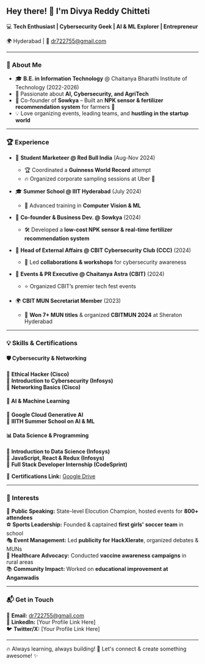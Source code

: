 ## Hey there! 👋 I'm Divya Reddy Chitteti  

💻 **Tech Enthusiast | Cybersecurity Geek | AI & ML Explorer | Entrepreneur**  

🌍 Hyderabad | 📩 dr722755@gmail.com  

---

### 🚀 About Me  
- 🎓 **B.E. in Information Technology** @ Chaitanya Bharathi Institute of Technology (2022-2026)  
- 🎯 Passionate about **AI, Cybersecurity, and AgriTech**  
- 🚀 Co-founder of **Sowkya** – Built an **NPK sensor & fertilizer recommendation system** for farmers 🌱  
- 💡 Love organizing events, leading teams, and **hustling in the startup world**  

---

### 🏆 Experience  
- 🏁 **Student Marketeer @ Red Bull India** (Aug-Nov 2024)  
  - 🏆 Coordinated a **Guinness World Record** attempt  
  - 🔥 Organized corporate sampling sessions at Uber 🚀  

- 🎓 **Summer School @ IIIT Hyderabad** (July 2024)  
  - 🤖 Advanced training in **Computer Vision & ML**  

- 🌾 **Co-founder & Business Dev. @ Sowkya** (2024)  
  - 🛠 Developed a **low-cost NPK sensor & real-time fertilizer recommendation system**  

- 🔐 **Head of External Affairs @ CBIT Cybersecurity Club (CCC)** (2024)  
  - 🤝 Led **collaborations & workshops** for cybersecurity awareness  

- 🚀 **Events & PR Executive @ Chaitanya Astra (CBIT)** (2024)  
  - ⭐ Organized CBIT’s premier tech fest events  

- 🌍 **CBIT MUN Secretariat Member** (2023)  
  - 🎤 **Won 7+ MUN titles** & organized **CBITMUN 2024** at Sheraton Hyderabad  

---

### 💡 Skills & Certifications  
#### 🛡 Cybersecurity & Networking  
🔹 **Ethical Hacker (Cisco)**  
🔹 **Introduction to Cybersecurity (Infosys)**  
🔹 **Networking Basics (Cisco)**  

#### 🤖 AI & Machine Learning  
🔹 **Google Cloud Generative AI**  
🔹 **IIITH Summer School on AI & ML**  

#### 📊 Data Science & Programming  
🔹 **Introduction to Data Science (Infosys)**  
🔹 **JavaScript, React & Redux (Infosys)**  
🔹 **Full Stack Developer Internship (CodeSprint)**  

📂 **Certifications Link:** [Google Drive](https://drive.google.com/drive/u/0/folders/1y-VrA3auPuORVeaLxkkbl0dkRqywm9Tb)  

---

### 📢 Interests  
🎤 **Public Speaking:** State-level Elocution Champion, hosted events for **800+ attendees**  
⚽ **Sports Leadership:** Founded & captained **first girls' soccer team** in school  
🎭 **Event Management:** Led **publicity for HackXlerate**, organized debates & MUNs  
🏥 **Healthcare Advocacy:** Conducted **vaccine awareness campaigns** in rural areas  
📚 **Community Impact:** Worked on **educational improvement at Anganwadis**  

---

### 📬 Get in Touch  
💌 **Email:** dr722755@gmail.com  
🔗 **LinkedIn:** [Your Profile Link Here]  
🐦 **Twitter/X:** [Your Profile Link Here]  

---

🔥 Always learning, always building! 🚀 Let's connect & create something awesome! ✨  
